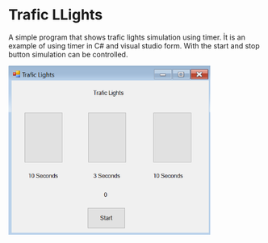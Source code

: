 # Trafic LLights
A simple program that shows trafic lights simulation using timer. İt is an example of using timer in C# and visual studio form. With the start and stop button simulation can be controlled. 

<img src = "secreenshot.png" width = "400">
